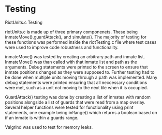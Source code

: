 # Testing

RiotUnits.c Testing

riotUnits.c is made up of three primary componenets. These being inmateMove(),guardAttack(), and simulate(). The majority of testing for these functions was performed inside the riotTesting.c file where test cases were used to improve code robustness and functionality.

inmateMove() was tested by creating an arbitrary path and inmate list. InmateMove() was than called with that inmate list and path as the arguments. Debug statements were printed to the screen to ensure that inmate positions changed as they were supposed to. Further testing had to be done when multiple units moving through a path was implemented. Many debug statements were printed ensuring that all neccessary conditions were met, such as a unit not moving to the next tile when it is occupied.


GuardAttack() testing was done by creating a list of inmates with random positions alongside a list of guards that were read from a map overlay. Several helper functions were tested for functionality using print statements, one example being inRange() which returns a boolean based on if an inmate is within a guards range.


Valgrind was used to test for memory leaks.